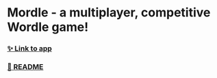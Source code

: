 # Mordle - a multiplayer, competitive Wordle game!

### [✨ Link to app](https://mordle-cow.vercel.app/)
### [📖 README](https://fifth-ixora-209.notion.site/README-f37ca1aec5c34264a35b405ab75a62d2)

